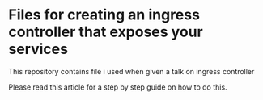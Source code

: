 # Files for creating an ingress controller that exposes your services

This repository contains file i used when given a talk on ingress controller 



Please read this article for a step by step guide on how to do this. 
